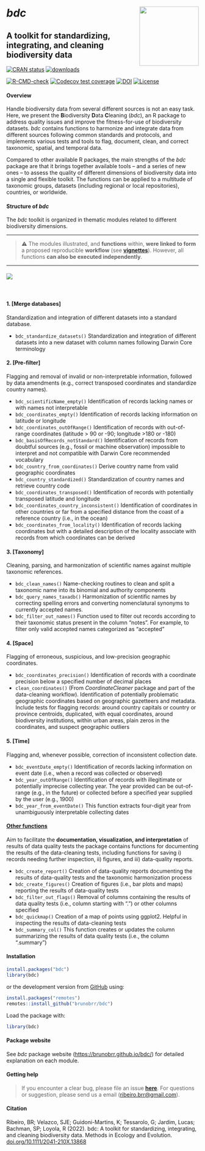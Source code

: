 
<!-- README.md is generated from README.Rmd. Please edit that file -->

# ***bdc*** <a href='https://github.com/brunobrr/bdc'><img src="https://raw.githubusercontent.com/brunobrr/bdc/master/man/figures/logo.png" align="right" width="155"/></a>

## **A toolkit for standardizing, integrating, and cleaning biodiversity data**

<!-- badges: start -->

[![CRAN
status](https://www.r-pkg.org/badges/version/bdc)](https://CRAN.R-project.org/package=bdc)
[![downloads](https://cranlogs.r-pkg.org/badges/grand-total/bdc)](https://cranlogs.r-pkg.org:443/badges/grand-total/bdc)
<!-- [![rstudio mirror -->
<!-- downloads](https://cranlogs.r-pkg.org/badges/bdc)](https://cranlogs.r-pkg.org:443/badges/bdc) -->
[![R-CMD-check](https://github.com/brunobrr/bdc/actions/workflows/R-CMD-check.yaml/badge.svg)](https://github.com/brunobrr/bdc/actions/workflows/R-CMD-check.yaml)
[![Codecov test
coverage](https://codecov.io/gh/brunobrr/bdc/branch/master/graph/badge.svg?token=9AUF86G9LJ)](https://app.codecov.io/gh/brunobrr/bdc)
[![DOI](https://zenodo.org/badge/DOI/10.5281/zenodo.6450390.svg)](https://doi.org/10.5281/zenodo.6450390)
[![License](https://img.shields.io/badge/license-GPL%20(%3E=%203)-lightgrey.svg?style=flat)](http://www.gnu.org/licenses/gpl-3.0.html)

<!-- badges: end -->

#### **Overview**

Handle biodiversity data from several different sources is not an easy
task. Here, we present the **B**iodiversity **D**ata **C**leaning
(*bdc*), an R package to address quality issues and improve the
fitness-for-use of biodiversity datasets. *bdc* contains functions to
harmonize and integrate data from different sources following common
standards and protocols, and implements various tests and tools to flag,
document, clean, and correct taxonomic, spatial, and temporal data.

Compared to other available R packages, the main strengths of the *bdc*
package are that it brings together available tools – and a series of
new ones – to assess the quality of different dimensions of biodiversity
data into a single and flexible toolkit. The functions can be applied to
a multitude of taxonomic groups, datasets (including regional or local
repositories), countries, or worldwide.

#### **Structure of *bdc***

The *bdc* toolkit is organized in thematic modules related to different
biodiversity dimensions.

------------------------------------------------------------------------

> :warning: The modules illustrated, and **functions** within, **were
> linked to form** a proposed reproducible **workflow** (see
> [**vignettes**](https://brunobrr.github.io/bdc/)). However, all
> functions **can also be executed independently**.

------------------------------------------------------------------------

#### ![](https://raw.githubusercontent.com/brunobrr/bdc/master/inst/extdata/icon_vignettes/Figure1.png)

<br/>

#### 1. \[**Merge databases**\]

Standardization and integration of different datasets into a standard
database.

- `bdc_standardize_datasets()` Standardization and integration of
  different datasets into a new dataset with column names following
  Darwin Core terminology

#### 2. \[**Pre-filter**\]

Flagging and removal of invalid or non-interpretable information,
followed by data amendments (e.g., correct transposed coordinates and
standardize country names).

- `bdc_scientificName_empty()` Identification of records lacking names
  or with names not interpretable
- `bdc_coordinates_empty()` Identification of records lacking
  information on latitude or longitude
- `bdc_coordinates_outOfRange()` Identification of records with
  out-of-range coordinates (latitude \> 90 or -90; longitude \>180 or
  -180)
- `bdc_basisOfRecords_notStandard()` Identification of records from
  doubtful sources (e.g., fossil or machine observation) impossible to
  interpret and not compatible with Darwin Core recommended vocabulary
- `bdc_country_from_coordinates()` Derive country name from valid
  geographic coordinates
- `bdc_country_standardized()` Standardization of country names and
  retrieve country code
- `bdc_coordinates_transposed()` Identification of records with
  potentially transposed latitude and longitude
- `bdc_coordinates_country_inconsistent()` Identification of coordinates
  in other countries or far from a specified distance from the coast of
  a reference country (i.e., in the ocean)
- `bdc_coordinates_from_locality()` Identification of records lacking
  coordinates but with a detailed description of the locality associate
  with records from which coordinates can be derived

#### 3. \[**Taxonomy**\]

Cleaning, parsing, and harmonization of scientific names against
multiple taxonomic references.

- `bdc_clean_names()` Name-checking routines to clean and split a
  taxonomic name into its binomial and authority components
- `bdc_query_names_taxadb()` Harmonization of scientific names by
  correcting spelling errors and converting nomenclatural synonyms to
  currently accepted names.
- `bdc_filter_out_names()` Function used to filter out records according
  to their taxonomic status present in the column “notes”. For example,
  to filter only valid accepted names categorized as “accepted”

#### 4. \[**Space**\]

Flagging of erroneous, suspicious, and low-precision geographic
coordinates.

- `bdc_coordinates_precision()` Identification of records with a
  coordinate precision below a specified number of decimal places
- `clean_coordinates()` (From *CoordinateCleaner* package and part of
  the data-cleaning workflow). Identification of potentially problematic
  geographic coordinates based on geographic gazetteers and metadata.
  Include tests for flagging records: around country capitals or country
  or province centroids, duplicated, with equal coordinates, around
  biodiversity institutions, within urban areas, plain zeros in the
  coordinates, and suspect geographic outliers

#### 5. \[**Time**\]

Flagging and, whenever possible, correction of inconsistent collection
date.

- `bdc_eventDate_empty()` Identification of records lacking information
  on event date (i.e., when a record was collected or observed)
- `bdc_year_outOfRange()` Identification of records with illegitimate or
  potentially imprecise collecting year. The year provided can be
  out-of-range (e.g., in the future) or collected before a specified
  year supplied by the user (e.g., 1900)
- `bdc_year_from_eventDate()` This function extracts four-digit year
  from unambiguously interpretable collecting dates

#### [**Other functions**](https://brunobrr.github.io/bdc/reference/index.html)

Aim to facilitate the **documentation, visualization, and
interpretation** of results of data quality tests the package contains
functions for documenting the results of the data-cleaning tests,
including functions for saving i) records needing further inspection,
ii) figures, and iii) data-quality reports.

- `bdc_create_report()` Creation of data-quality reports documenting the
  results of data-quality tests and the taxonomic harmonization process
- `bdc_create_figures()` Creation of figures (i.e., bar plots and maps)
  reporting the results of data-quality tests
- `bdc_filter_out_flags()` Removal of columns containing the results of
  data quality tests (i.e., column starting with “.”) or other columns
  specified
- `bdc_quickmap()` Creation of a map of points using ggplot2. Helpful in
  inspecting the results of data-cleaning tests
- `bdc_summary_col()` This function creates or updates the column
  summarizing the results of data quality tests (i.e., the column
  “.summary”)

#### **Installation**

``` r
install.packages("bdc")
library(bdc)
```

or the development version from
[GitHub](https://github.com/brunobrr/bdc) using:

``` r
install.packages("remotes")
remotes::install_github("brunobrr/bdc")
```

Load the package with:

``` r
library(bdc)
```

#### **Package website**

See *bdc* package website (<https://brunobrr.github.io/bdc/>) for
detailed explanation on each module.

#### **Getting help**

> If you encounter a clear bug, please file an issue
> [**here**](https://github.com/brunobrr/bdc/issues). For questions or
> suggestion, please send us a email (ribeiro.brr@gmail.com).

#### **Citation**

Ribeiro, BR; Velazco, SJE; Guidoni-Martins, K; Tessarolo, G; Jardim,
Lucas; Bachman, SP; Loyola, R (2022). bdc: A toolkit for standardizing,
integrating, and cleaning biodiversity data. Methods in Ecology and
Evolution.
[doi.org/10.1111/2041-210X.13868](https://doi.org/10.1111/2041-210X.13868)
